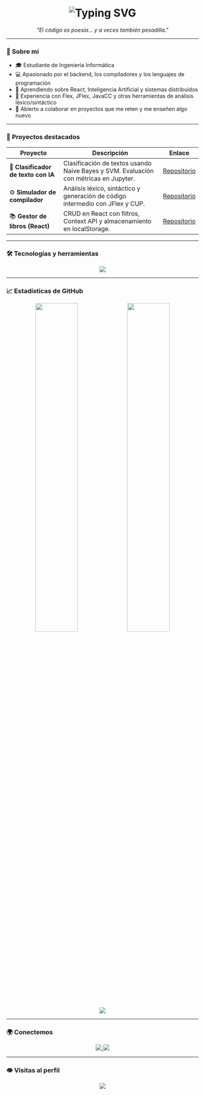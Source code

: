 <h1 align="center">
  <img src="https://readme-typing-svg.demolab.com?font=Fira+Code&size=30&pause=1000&color=F97316&center=true&vCenter=true&width=435&lines=Hola%2C+soy+Daniel+Yeray!;Ingeniero+Inform%C3%A1tico+en+formaci%C3%B3n;Apasionado+por+el+backend+y+los+compiladores;Bienvenido+a+mi+GitHub!+👨‍💻" alt="Typing SVG" />
</h1>

<p align="center"><em>"El código es poesía... y a veces también pesadilla."</em></p>

---

### 🧠 Sobre mí

- 🎓 Estudiante de Ingeniería Informática  
- 💻 Apasionado por el backend, los compiladores y los lenguajes de programación  
- 🌱 Aprendiendo sobre React, Inteligencia Artificial y sistemas distribuidos  
- 🧪 Experiencia con Flex, JFlex, JavaCC y otras herramientas de análisis léxico/sintáctico  
- 🤝 Abierto a colaborar en proyectos que me reten y me enseñen algo nuevo  

---

### 🚀 Proyectos destacados

| Proyecto | Descripción | Enlace |
|---------|-------------|--------|
| 🧠 **Clasificador de texto con IA** | Clasificación de textos usando Naive Bayes y SVM. Evaluación con métricas en Jupyter. | [Repositorio](https://github.com/DanielYeray5/ia) |
| ⚙️ **Simulador de compilador** | Análisis léxico, sintáctico y generación de código intermedio con JFlex y CUP. | [Repositorio](https://github.com/DanielYeray5/simulador-compilador) |
| 📚 **Gestor de libros (React)** | CRUD en React con filtros, Context API y almacenamiento en localStorage. | [Repositorio](https://github.com/DanielYeray5/gestor-libros-react) |

---

### 🛠️ Tecnologías y herramientas

<p align="center">
  <img src="https://skillicons.dev/icons?i=java,python,c,react,mysql,postgres,docker,git,vscode&theme=light" />
</p>

---

### 📈 Estadísticas de GitHub

<p align="center">
  <img src="https://github-readme-stats.vercel.app/api?username=DanielYeray5&show_icons=true&theme=radical" width="47%" />
  <img src="https://github-readme-streak-stats.herokuapp.com/?user=DanielYeray5&theme=radical" width="47%" />
</p>

<p align="center">
  <img src="https://github-profile-summary-cards.vercel.app/api/cards/profile-details?username=DanielYeray5&theme=radical" />
</p>

---

### 🌍 Conectemos

<p align="center">
  <a href="https://www.linkedin.com/in/danielyeraynogueziniestra/">
    <img src="https://img.shields.io/badge/-LinkedIn-0A66C2?logo=linkedin&logoColor=white&style=for-the-badge" />
  </a>
  <a href="mailto:danielyeraynogueziniestra@gmail.com">
    <img src="https://img.shields.io/badge/-Email-D14836?logo=gmail&logoColor=white&style=for-the-badge" />
  </a>
</p>

---

### 👁️ Visitas al perfil

<p align="center">
  <img src="https://komarev.com/ghpvc/?username=DanielYeray5&label=Visitas%20al%20perfil&color=blue&style=flat-square" />
</p>
